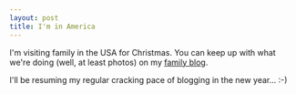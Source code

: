 ```yaml
---
layout: post
title: I'm in America
---
```


I'm visiting family in the USA for Christmas. You can keep up with
what we're doing (well, at least photos) on my [family
blog](http://therowes.id.au/blog/mrowe).

I'll be resuming my regular cracking pace of blogging in the new year... :-)
